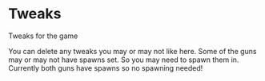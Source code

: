 # Tweaks
 Tweaks for the game

You can delete any tweaks you may or may not like here. 
Some of the guns may or may not have spawns set. So you may need to spawn them in. 
Currently both guns have spawns so no spawning needed!
